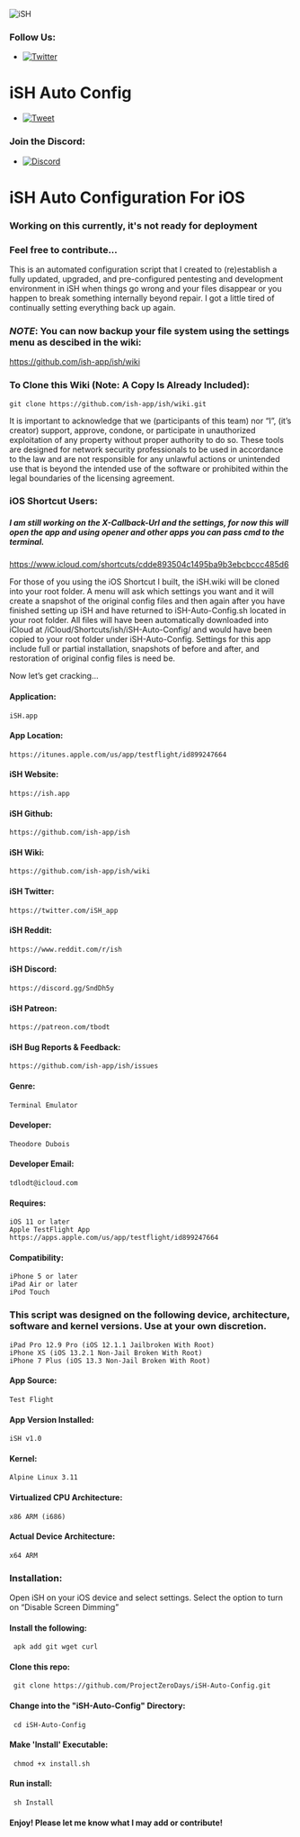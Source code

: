 ![iSH](https://ish.app/assets/icon.png "iSH")

### Follow Us:
- [![Twitter](https://img.shields.io/twitter/follow/abdulr7mann?style=social)](https://twitter.com/intent/follow?screen_name=projectzerodays)

# iSH Auto Config 
- [![Tweet](https://img.shields.io/twitter/url/http/shields.io.svg?label=Tweet%20it&amp;style=social)](https://twitter.com/intent/tweet?text=iSH%20Auto%20Config%20is%20a%20tool%20that%20automatically%20installs%20a%20variety%20of%20packages%20and%20package%20managers%20for%20development%20and%20pentesting%20@projectzerodays%20https://github.com/projectzerodays/iSH-Auto-Config.git&hashtags=security,redteam,pentester,pentest,ish,ish-app,alpine-linux)

### Join the Discord:
- [![Discord](https://user-images.githubusercontent.com/7288322/34429152-141689f8-ecb9-11e7-8003-b5a10a5fcb29.png?label=Join&amp;style=social)](https://discord.gg/pN5dPYu)

# iSH Auto Configuration For iOS

### Working on this currently, it's not ready for deployment
### Feel free to contribute...

This is an automated configuration script that I created to (re)establish a fully updated, upgraded, and pre-configured pentesting and development environment in iSH when things go wrong and your files disappear or you happen to break something internally beyond repair. I got a little tired of continually setting everything back up again. 

### *NOTE*: You can now backup your file system using the settings menu as descibed in the wiki: 

https://github.com/ish-app/ish/wiki

### To Clone this Wiki (Note: A Copy Is Already Included):
    git clone https://github.com/ish-app/ish/wiki.git

It is important to acknowledge that we (participants of this team) nor “I”, (it’s creator) support, approve, condone, or participate in unauthorized exploitation of any property without proper authority to do so. These tools are designed for network security professionals to be used in accordance to the law and are not responsible for any  unlawful actions or unintended use that is beyond the intended use of the software or prohibited within the legal boundaries of the licensing agreement.

### iOS Shortcut Users:
##### I am still working on the X-Callback-Url and the settings, for now this will open the app and using opener and other apps you can pass cmd to the terminal.

https://www.icloud.com/shortcuts/cdde893504c1495ba9b3ebcbccc485d6

For those of you using the iOS Shortcut I built, the iSH.wiki will be cloned into your root folder. A menu will ask which settings you want and it will create a snapshot of the original config files and then again after you have finished setting up iSH and have returned to iSH-Auto-Config.sh located in your root folder. All files will have been automatically downloaded into iCloud at /iCloud/Shortcuts/ish/iSH-Auto-Config/ and would have been copied to your root folder under iSH-Auto-Config. Settings for this app include full or partial installation, snapshots of before and after, and restoration of original config files is need be.  

Now let’s get cracking...

#### Application:
    iSH.app

#### App Location:
    https://itunes.apple.com/us/app/testflight/id899247664

#### iSH Website:
    https://ish.app

#### iSH Github:
    https://github.com/ish-app/ish

#### iSH Wiki:
    https://github.com/ish-app/ish/wiki

#### iSH Twitter:
    https://twitter.com/iSH_app

#### iSH Reddit:
    https://www.reddit.com/r/ish

#### iSH Discord:
    https://discord.gg/SndDh5y

#### iSH Patreon:
    https://patreon.com/tbodt

#### iSH Bug Reports & Feedback:
    https://github.com/ish-app/ish/issues

#### Genre:
    Terminal Emulator 

#### Developer:
    Theodore Dubois

#### Developer Email:
    tdlodt@icloud.com

#### Requires:
    iOS 11 or later
    Apple TestFlight App
    https://apps.apple.com/us/app/testflight/id899247664

#### Compatibility:
    iPhone 5 or later
    iPad Air or later
    iPod Touch

### This script was designed on the following device, architecture, software and kernel versions. Use at your own discretion.
    iPad Pro 12.9 Pro (iOS 12.1.1 Jailbroken With Root)
    iPhone XS (iOS 13.2.1 Non-Jail Broken With Root)
    iPhone 7 Plus (iOS 13.3 Non-Jail Broken With Root)

#### App Source:
    Test Flight 

#### App Version Installed:
    iSH v1.0

#### Kernel:
    Alpine Linux 3.11

#### Virtualized CPU Architecture:
    x86 ARM (i686)

#### Actual Device Architecture:
    x64 ARM

### Installation: 
Open iSH on your iOS device and select settings. Select the option to turn on “Disable Screen Dimming”
 
#### Install the following:
     apk add git wget curl 

#### Clone this repo:
     git clone https://github.com/ProjectZeroDays/iSH-Auto-Config.git

#### Change into the "iSH-Auto-Config" Directory:
     cd iSH-Auto-Config

#### Make 'Install' Executable:
     chmod +x install.sh

#### Run install:
     sh Install

#### Enjoy! Please let me know what I may add or contribute!
